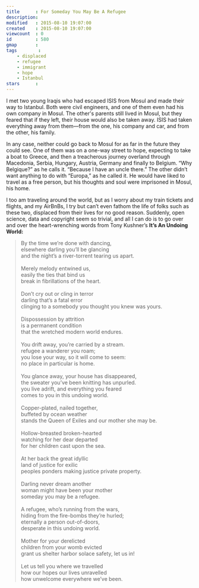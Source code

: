 ```yaml
---
title      : For Someday You May Be A Refugee
description: 
modified   : 2015-08-10 19:07:00
created    : 2015-08-10 19:07:00
viewcount  : 0
id         : 580
gmap       : 
tags        :
    - displaced
    - refugee
    - immigrant
    - hope
    - Istanbul
stars      : 
---
```


I met two young Iraqis who had escaped ISIS from Mosul and made their way to Istanbul. Both were civil engineers, and one of them even had his own company in Mosul. The other's parents still lived in Mosul, but they feared that if they left, their house would also be taken away. ISIS had taken everything away from them—from the one, his company and car, and from the other, his family.

In any case, neither could go back to Mosul for as far in the future they could see. One of them was on a one-way street to hope, expecting to take a boat to Greece, and then a treacherous journey overland through Macedonia, Serbia, Hungary, Austria, Germany and finally to Belgium. “Why Belgique?” as he calls it. “Because I have an uncle there.” The other didn’t want anything to do with “Europa,” as he called it. He would have liked to travel as a free person, but his thoughts and soul were imprisoned in Mosul, his home.

I too am traveling around the world, but as I worry about my train tickets and flights, and my AirBnBs, I try but can’t even fathom the life of folks such as these two, displaced from their lives for no good reason. Suddenly, open science, data and copyright seem so trivial, and all I can do is to go over and over the heart-wrenching words from Tony Kushner’s **It’s An Undoing World:**

<blockquote>
<p>
By the time we’re done with dancing,<br>
elsewhere darling you’ll be glancing<br>
and the night’s a river-torrent tearing us apart.<br>
<br>
Merely melody entwined us,<br>
easily the ties that bind us<br>
break in fibrillations of the heart.<br>
<br>
Don’t cry out or cling in terror<br>
darling that’s a fatal error<br>
clinging to a somebody you thought you knew was yours.<br>
<br>
Dispossession by attrition<br>
is a permanent condition<br>
that the wretched modern world endures.<br>
<br>
You drift away, you’re carried by a stream.<br>
refugee a wanderer you roam;<br>
you lose your way, so it will come to seem:<br>
no place in particular is home.<br>
<br>
You glance away, your house has disappeared,<br>
the sweater you’ve been knitting has unpurled.<br>
you live adrift, and everything you feared<br>
comes to you in this undoing world.<br>
<br>
Copper-plated, nailed together,<br>
buffeted by ocean weather<br>
stands the Queen of Exiles and our mother she may be.<br>
<br>
Hollow-breasted broken-hearted<br>
watching for her dear departed<br>
for her children cast upon the sea.<br>
<br>
At her back the great idyllic<br>
land of justice for exilic<br>
peoples ponders making justice private property.<br>
<br>
Darling never dream another<br>
woman might have been your mother<br>
someday you may be a refugee.<br>
<br>
A refugee, who’s running from the wars,<br>
hiding from the fire-bombs they’re hurled;<br>
eternally a person out-of-doors,<br>
desperate in this undoing world.<br>
<br>
Mother for your derelicted<br>
children from your womb evicted<br>
grant us shelter harbor solace safety, let us in!<br>
<br>
Let us tell you where we travelled<br>
how our hopes our lives unravelled<br>
how unwelcome everywhere we’ve been.<br>
</p>
</blockquote>
<!-- http://catalepton.altervista.org/2008/03/an-undoing-world/ -->

